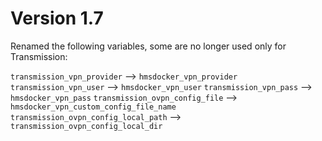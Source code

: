 # Version 1.7

Renamed the following variables, some are no longer used only for Transmission:

`transmission_vpn_provider` --> `hmsdocker_vpn_provider`
`transmission_vpn_user`  --> `hmsdocker_vpn_user`
`transmission_vpn_pass`  --> `hmsdocker_vpn_pass`
`transmission_ovpn_config_file`  --> `hmsdocker_vpn_custom_config_file_name`
`transmission_ovpn_config_local_path`  --> `transmission_ovpn_config_local_dir`
